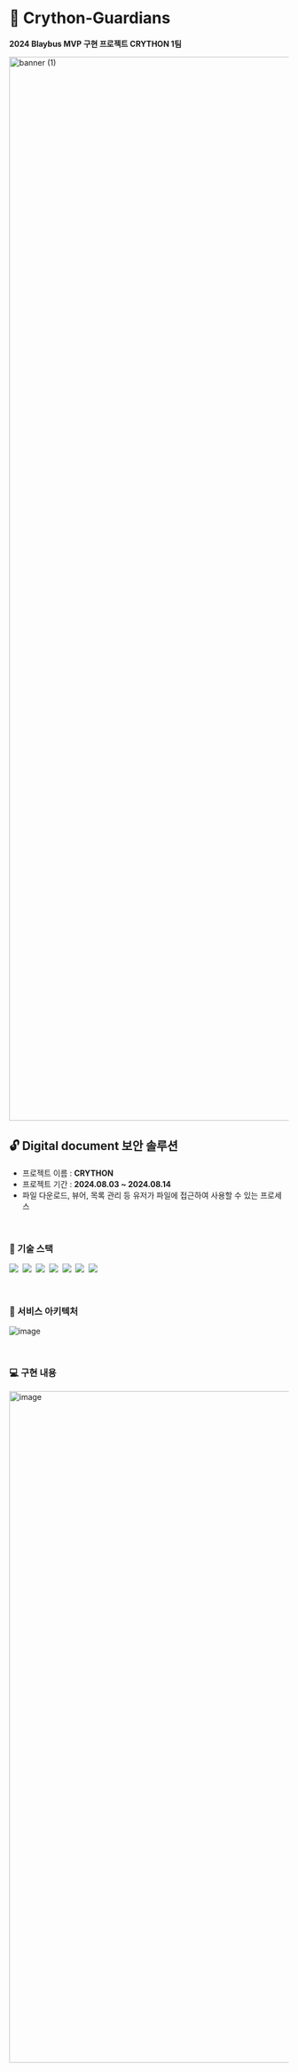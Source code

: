 # 📂 Crython-Guardians

**2024 Blaybus MVP 구현 프로젝트 CRYTHON 1팀**

<img width="1920" alt="banner (1)" src="https://github.com/user-attachments/assets/6eba3ce7-f516-441d-80dd-092e34e22ea3">

</br>

## 🔓 Digital document 보안 솔루션

- 프로젝트 이름 : **CRYTHON**
- 프로젝트 기간 : **2024.08.03 ~ 2024.08.14**
- 파일 다운로드, 뷰어, 목록 관리 등 유저가 파일에 접근하여 사용할 수 있는 프로세스

</br>

### 🔧 기술 스택

<img src="https://img.shields.io/badge/React-61DAFB?style=flat-square&logo=React&logoColor=white"/>&nbsp;
<img src="https://img.shields.io/badge/Typescript-3178C6?style=flat-square&logo=Typescript&logoColor=white"/>&nbsp;
<img src="https://img.shields.io/badge/Yarn-2C8EBB?style=flat-square&logo=Yarn&logoColor=white"/>&nbsp;
<img src="https://img.shields.io/badge/Axios-5A29E4?style=flat-square&logo=Axios&logoColor=white"/>&nbsp;
<img src="https://img.shields.io/badge/React Query-FF4154?style=flat-square&logo=React Query&logoColor=white"/>&nbsp;
<img src="https://img.shields.io/badge/Recoil-3578E5?style=flat-square&logo=Recoil&logoColor=white">&nbsp;
<img src="https://img.shields.io/badge/Emotion-609926?style=flat-square&logoColor=white"/>&nbsp;

</br>

### 🔑 서비스 아키텍처

![image](https://github.com/user-attachments/assets/69af8e68-e9a8-422a-98cc-1db492dda381)

</br>

### 💻 구현 내용

<img width="1212" alt="image" src="https://github.com/user-attachments/assets/aa232bc6-4f81-42a5-8d66-658e2010f7b8">
